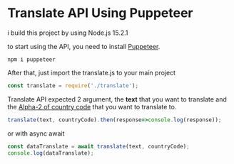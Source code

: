 # Translate API Using Puppeteer

i build this project by using Node.js 15.2.1

to start using the API, you need to install [Puppeteer](https://github.com/puppeteer/puppeteer).
```
npm i puppeteer
```
After that, just import the translate.js to your main project
```javascript
const translate = require('./translate');
```
Translate API expected 2 argument, the **text** that you want to translate and the [Alpha-2 of country code](https://www.iban.com/country-codes) that you want to translate to.
```javascript
translate(text, countryCode).then(response=>console.log(response));
```
or with async await
```javascript
const dataTranslate = await translate(text, countryCode);
console.log(dataTranslate);
```


